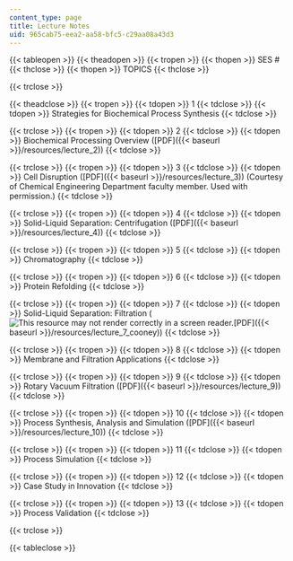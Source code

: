 ```yaml
---
content_type: page
title: Lecture Notes
uid: 965cab75-eea2-aa58-bfc5-c29aa08a43d3
---
```


{{< tableopen >}}
{{< theadopen >}}
{{< tropen >}}
{{< thopen >}}
SES #
{{< thclose >}}
{{< thopen >}}
TOPICS
{{< thclose >}}

{{< trclose >}}

{{< theadclose >}}
{{< tropen >}}
{{< tdopen >}}
1
{{< tdclose >}}
{{< tdopen >}}
Strategies for Biochemical Process Synthesis
{{< tdclose >}}

{{< trclose >}}
{{< tropen >}}
{{< tdopen >}}
2
{{< tdclose >}}
{{< tdopen >}}
Biochemical Processing Overview ([PDF]({{< baseurl >}}/resources/lecture_2))
{{< tdclose >}}

{{< trclose >}}
{{< tropen >}}
{{< tdopen >}}
3
{{< tdclose >}}
{{< tdopen >}}
Cell Disruption ([PDF]({{< baseurl >}}/resources/lecture_3)) (Courtesy of Chemical Engineering Department faculty member. Used with permission.)
{{< tdclose >}}

{{< trclose >}}
{{< tropen >}}
{{< tdopen >}}
4
{{< tdclose >}}
{{< tdopen >}}
Solid-Liquid Separation: Centrifugation ([PDF]({{< baseurl >}}/resources/lecture_4))
{{< tdclose >}}

{{< trclose >}}
{{< tropen >}}
{{< tdopen >}}
5
{{< tdclose >}}
{{< tdopen >}}
Chromatography
{{< tdclose >}}

{{< trclose >}}
{{< tropen >}}
{{< tdopen >}}
6
{{< tdclose >}}
{{< tdopen >}}
Protein Refolding
{{< tdclose >}}

{{< trclose >}}
{{< tropen >}}
{{< tdopen >}}
7
{{< tdclose >}}
{{< tdopen >}}
Solid-Liquid Separation: Filtration (![This resource may not render correctly in a screen reader.](/images/inacessible.gif)[PDF]({{< baseurl >}}/resources/lecture_7_cooney))
{{< tdclose >}}

{{< trclose >}}
{{< tropen >}}
{{< tdopen >}}
8
{{< tdclose >}}
{{< tdopen >}}
Membrane and Filtration Applications
{{< tdclose >}}

{{< trclose >}}
{{< tropen >}}
{{< tdopen >}}
9
{{< tdclose >}}
{{< tdopen >}}
Rotary Vacuum Filtration ([PDF]({{< baseurl >}}/resources/lecture_9))
{{< tdclose >}}

{{< trclose >}}
{{< tropen >}}
{{< tdopen >}}
10
{{< tdclose >}}
{{< tdopen >}}
Process Synthesis, Analysis and Simulation ([PDF]({{< baseurl >}}/resources/lecture_10))
{{< tdclose >}}

{{< trclose >}}
{{< tropen >}}
{{< tdopen >}}
11
{{< tdclose >}}
{{< tdopen >}}
Process Simulation
{{< tdclose >}}

{{< trclose >}}
{{< tropen >}}
{{< tdopen >}}
12
{{< tdclose >}}
{{< tdopen >}}
Case Study in Innovation
{{< tdclose >}}

{{< trclose >}}
{{< tropen >}}
{{< tdopen >}}
13
{{< tdclose >}}
{{< tdopen >}}
Process Validation
{{< tdclose >}}

{{< trclose >}}

{{< tableclose >}}